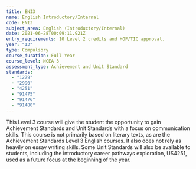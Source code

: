 ```yaml
---
title: ENI3
name: English Introductory/Internal
code: ENI3
subject_area: English (Introductory/Internal)
date: 2021-06-28T00:09:11.921Z
entry_requirements: 10 Level 2 credits and HOF/TIC approval.
year: "13"
type: Compulsory
course_duration: Full Year
course_level: NCEA 3
assessment_type: Achievement and Unit Standard
standards:
  - "1279"
  - "2990"
  - "4251"
  - "91475"
  - "91476"
  - "91480"
---
```

This Level 3 course will give the student the opportunity to gain Achievement Standards and Unit Standards with a focus on communication skills. This course is not primarily based on literary texts, as are the Achievement Standards Level 3 English courses. It also does not rely as heavily on essay writing skills. Some Unit Standards will also be available to students, including the introductory career pathways exploration, US4251, used as a future focus at the beginning of the year.
